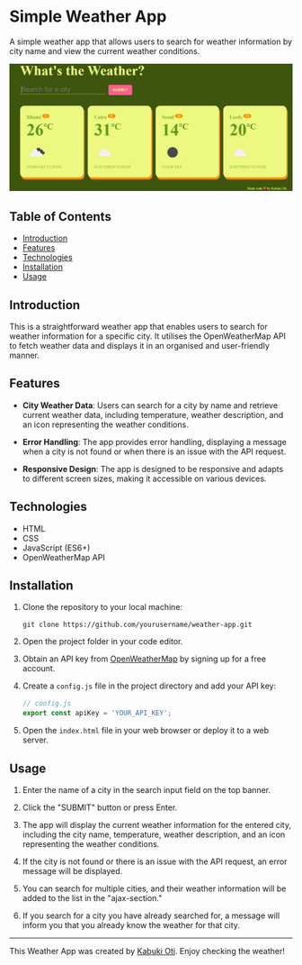 # Simple Weather App

A simple weather app that allows users to search for weather information by city name and view the current weather conditions.

![Weather App Screenshot](./assests/preview.png)

## Table of Contents

- [Introduction](#introduction)
- [Features](#features)
- [Technologies](#technologies)
- [Installation](#installation)
- [Usage](#usage)

## Introduction

This is a straightforward weather app that enables users to search for weather information for a specific city. It utilises the OpenWeatherMap API to fetch weather data and displays it in an organised and user-friendly manner.

## Features

- **City Weather Data**: Users can search for a city by name and retrieve current weather data, including temperature, weather description, and an icon representing the weather conditions.

- **Error Handling**: The app provides error handling, displaying a message when a city is not found or when there is an issue with the API request.

- **Responsive Design**: The app is designed to be responsive and adapts to different screen sizes, making it accessible on various devices.

## Technologies

- HTML
- CSS
- JavaScript (ES6+)
- OpenWeatherMap API

## Installation

1. Clone the repository to your local machine:

   ```
   git clone https://github.com/yourusername/weather-app.git
   ```

2. Open the project folder in your code editor.

3. Obtain an API key from [OpenWeatherMap](https://openweathermap.org/) by signing up for a free account.

4. Create a `config.js` file in the project directory and add your API key:

   ```javascript
   // config.js
   export const apiKey = 'YOUR_API_KEY';
   ```

5. Open the `index.html` file in your web browser or deploy it to a web server.

## Usage

1. Enter the name of a city in the search input field on the top banner.

2. Click the "SUBMIT" button or press Enter.

3. The app will display the current weather information for the entered city, including the city name, temperature, weather description, and an icon representing the weather conditions.

4. If the city is not found or there is an issue with the API request, an error message will be displayed.

5. You can search for multiple cities, and their weather information will be added to the list in the "ajax-section."

6. If you search for a city you have already searched for, a message will inform you that you already know the weather for that city.

---

This Weather App was created by [Kabuki Oti](https://github.com/Kabuki-Oti). Enjoy checking the weather!